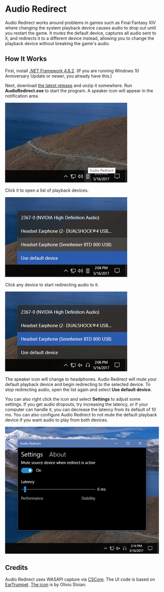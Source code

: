 # Audio Redirect

Audio Redirect works around problems in games such as Final Fantasy XIV where
changing the system playback device causes audio to drop out until you restart
the game. It mutes the default device, captures all audio sent to it, and
redirects it to a different device instead, allowing you to change the playback
device without breaking the game's audio.

## How It Works
First, install [.NET Framework 4.6.2](https://www.microsoft.com/en-us/download/details.aspx?id=53344).
(If you are running Windows 10 Anniversary Update or newer, you already have this.)

Next, download [the latest release](https://github.com/ChaosinaCan/AudioPipe/releases/latest)
and unzip it somewhere. Run **AudioRedirect.exe** to start the program. A speaker
icon will appear in the notification area.

![System icon](Graphics/Screenshot1.png)

Click it to open a list of playback devices.

![Playback devices list](Graphics/Screenshot2.png)

Click any device to start redirecting audio to it.

![Redirect enabled](Graphics/Screenshot3.png)

The speaker icon will change to headphones. Audio Redirect will mute your
default playback device and begin redirecting to the selected device. To stop
redirecting audio, open the list again and select **Use default device**.

You can also right click the icon and select **Settings** to adjust some settings.
If you get audio dropouts, try increasing the latency, or if your computer can
handle it, you can decrease the latency from its default of 10 ms. You can also
configure Audio Redirect to not mute the default playback device if you want
audio to play from both devices.

![Settings window](Graphics/Screenshot4.png)

## Credits
Audio Redirect uses WASAPI capture via [CSCore](https://github.com/filoe/cscore).
The UI code is based on [EarTrumpet](https://github.com/File-New-Project/EarTrumpet).
[The icon](https://thenounproject.com/term/audio-to-audio/914488/) is by Oliviu Stoian.
